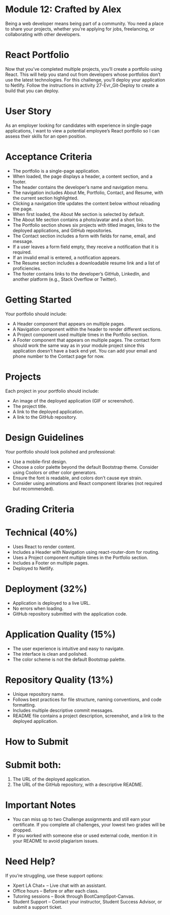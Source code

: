 # Module 12: Crafted by Alex
Being a web developer means being part of a community. You need a place to share your projects, whether you're applying for jobs, freelancing, or collaborating with other developers.

# React Portfolio
Now that you’ve completed multiple projects, you’ll create a portfolio using React. This will help you stand out from developers whose portfolios don’t use the latest technologies.
For this challenge, you’ll deploy your application to Netlify. Follow the instructions in activity 27-Evr_Git-Deploy to create a build that you can deploy.

# User Story
As an employer looking for candidates with experience in single-page applications, I want to view a potential employee’s React portfolio so I can assess their skills for an open position.

# Acceptance Criteria
- The portfolio is a single-page application.
- When loaded, the page displays a header, a content section, and a footer.
- The header contains the developer’s name and navigation menu.
- The navigation includes About Me, Portfolio, Contact, and Resume, with the current section highlighted.
- Clicking a navigation title updates the content below without reloading the page.
- When first loaded, the About Me section is selected by default.
- The About Me section contains a photo/avatar and a short bio.
- The Portfolio section shows six projects with titled images, links to the deployed applications, and GitHub repositories.
- The Contact section includes a form with fields for name, email, and message.
- If a user leaves a form field empty, they receive a notification that it is required.
- If an invalid email is entered, a notification appears.
- The Resume section includes a downloadable resume link and a list of proficiencies.
- The footer contains links to the developer’s GitHub, LinkedIn, and another platform (e.g., Stack Overflow or Twitter).

# Getting Started
Your portfolio should include:
- A Header component that appears on multiple pages.
- A Navigation component within the header to render different sections.
- A Project component used multiple times in the Portfolio section.
- A Footer component that appears on multiple pages.
The contact form should work the same way as in your module project since this application doesn’t have a back end yet. You can add your email and phone number to the Contact page for now.

# Projects
Each project in your portfolio should include:
- An image of the deployed application (GIF or screenshot).
- The project title.
- A link to the deployed application.
- A link to the GitHub repository.

# Design Guidelines
Your portfolio should look polished and professional:
- Use a mobile-first design.
- Choose a color palette beyond the default Bootstrap theme. Consider using Coolors or other color generators.
- Ensure the font is readable, and colors don’t cause eye strain.
- Consider using animations and React component libraries (not required but recommended).

# Grading Criteria

# Technical (40%)
- Uses React to render content.
 - Includes a Header with Navigation using react-router-dom for routing.
- Uses a Project component multiple times in the Portfolio section.
- Includes a Footer on multiple pages.
- Deployed to Netlify.

# Deployment (32%)
- Application is deployed to a live URL.
- No errors when loading.
- GitHub repository submitted with the application code.

# Application Quality (15%)
- The user experience is intuitive and easy to navigate.
- The interface is clean and polished.
- The color scheme is not the default Bootstrap palette.

# Repository Quality (13%)
- Unique repository name.
- Follows best practices for file structure, naming conventions, and code formatting.
- Includes multiple descriptive commit messages.
- README file contains a project description, screenshot, and a link to the deployed application.

# How to Submit

# Submit both:
1. The URL of the deployed application.
2. The URL of the GitHub repository, with a descriptive README.

# Important Notes
- You can miss up to two Challenge assignments and still earn your certificate. If you complete all challenges, your lowest two grades will be dropped.
- If you worked with someone else or used external code, mention it in your README to avoid plagiarism issues.

# Need Help?
If you’re struggling, use these support options:
- Xpert LA Chat+ – Live chat with an assistant.
- Office hours – Before or after each class.
- Tutoring sessions – Book through BootCampSpot-Canvas.
- Student Support – Contact your instructor, Student Success Advisor, or submit a support ticket.


